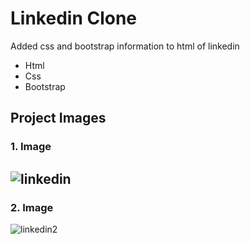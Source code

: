 # Linkedin Clone
Added css and bootstrap information to html of linkedin 
* Html
* Css
* Bootstrap

## Project Images
### 1. Image
![linkedin](https://user-images.githubusercontent.com/85495654/150796026-9fea72fb-8e64-410d-8456-a3e2d3ddcd4f.png)
---
### 2. Image
![linkedin2](https://user-images.githubusercontent.com/85495654/150796204-624673fd-3679-4b0d-958d-de383a2aa095.png)
